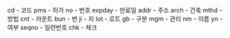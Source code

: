 cd - 코드
pms - 허가
no - 번호
expday - 만료일
addr - 주소
arch - 건축
mthd - 방법
cnt - 카운트
bun - 번
ji - 지
lot - 로트
gb - 구분
mgm - 관리
nm - 이름
yn - 여부
seqno - 일련번호
chk - 체크
